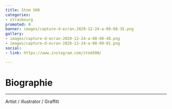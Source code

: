 ```yaml
---
title: Stom 500
categories:
- strasbourg
promoted: 0
banner: images/capture-d-ecran-2020-12-24-a-08-08-35.png
gallery:
- images/capture-d-ecran-2020-12-24-a-08-08-48.png
- images/capture-d-ecran-2020-12-24-a-08-09-01.png
social:
- link: https://www.instagram.com/stom500/

---
```

# Biographie

***

Artist / illustrator / Graffiti